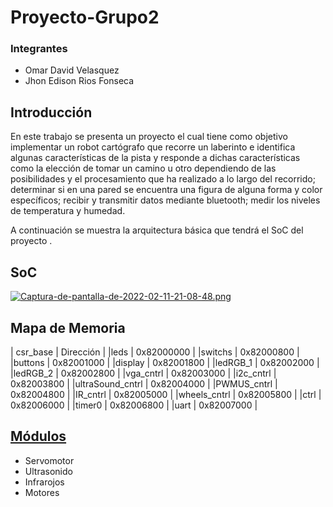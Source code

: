 # Proyecto-Grupo2

### Integrantes
- Omar David Velasquez
- Jhon Edison Rios Fonseca

## Introducción

En este trabajo se presenta un proyecto el cual tiene como objetivo implementar un robot cartógrafo que recorre un laberinto e identifica algunas características de la pista y responde a dichas características como la elección de tomar un camino u otro dependiendo de las posibilidades y el procesamiento que ha realizado a lo largo del recorrido; determinar si en una pared se encuentra una figura de alguna forma y color específicos; recibir y transmitir datos mediante bluetooth; medir los niveles de temperatura y humedad.

A continuación se muestra la arquitectura básica que tendrá el SoC del proyecto .

## SoC

[![Captura-de-pantalla-de-2022-02-11-21-08-48.png](https://i.postimg.cc/9Mc36qFm/Captura-de-pantalla-de-2022-02-11-21-08-48.png)](https://postimg.cc/R3pbfhHy)

## Mapa de Memoria

| csr_base | Dirección |
|leds   |	0x82000000 |
|switchs |	0x82000800 |
|buttons |	0x82001000 |
|display |	0x82001800 |
|ledRGB_1 |	0x82002000 |
|ledRGB_2 |	0x82002800 |
|vga_cntrl |	0x82003000 |
|i2c_cntrl |	0x82003800 |
|ultraSound_cntrl |	0x82004000 |
|PWMUS_cntrl |	0x82004800 |
|IR_cntrl |	0x82005000 |
|wheels_cntrl |	0x82005800 |
|ctrl |	0x82006000 |
|timer0 |	0x82006800 |
|uart |	0x82007000 |


## [Módulos](https://github.com/unal-edigital2-labs/wp08-2021-2-gr-02/tree/main/module) 

- Servomotor
- Ultrasonido
- Infrarojos
- Motores


